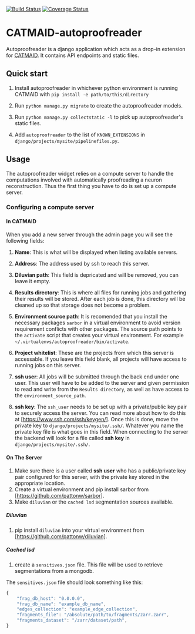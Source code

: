 [![Build Status](https://travis-ci.org/pattonw/CATMAID-autoproofreader.svg?branch=master)](https://travis-ci.org/pattonw/CATMAID-autoproofreader)
[![Coverage Status](https://coveralls.io/repos/github/pattonw/CATMAID-autoproofreader/badge.svg?branch=master)](https://coveralls.io/github/pattonw/CATMAID-autoproofreader?branch=master)

# CATMAID-autoproofreader

Autoproofreader is a django application which acts as a drop-in
extension for [CATMAID](http://www.catmaid.org). It contains API
endpoints and static files.

## Quick start

1. Install autoproofreader in whichever python environment is running
   CATMAID with `pip install -e path/to/this/directory`

2. Run `python manage.py migrate` to create the autoproofreader models.

3. Run `python manage.py collectstatic -l` to pick up
   autoproofreader's static files.

4. Add `autoproofreader` to the list of `KNOWN_EXTENSIONS` in `django/projects/mysite/pipelinefiles.py`.

## Usage

The autoproofreader widget relies on a compute server to handle the
computations involved with automatically proofreading a neuron reconstruction.
Thus the first thing you have to do is set up a compute server.

### Configuring a compute server

#### In CATMAID

When you add a new server through the admin page you will see the following fields:

1. **Name**: This is what will be displayed when listing available servers.

2. **Address**: The address used by ssh to reach this server.

3. **Diluvian path**: This field is depricated and will be removed, you can leave it empty.

4. **Results directory**: This is where all files for running jobs and gathering their
   results will be stored. After each job is done, this directory will be cleaned up so that
   storage does not become a problem.

5. **Environment source path**: It is recomended that you install the
   necessary packages `sarbor` in a virtual environment to avoid version
   requirement conflicts with other packages. The source path points to
   the `activate` script that creates your virtual environment. For example
   `~/.virtualenvs/autoproofreader/bin/activate`.

6. **Project whitelist**: These are the projects from which this server
   is accessable. If you leave this field blank, all projects will have
   access to running jobs on this server.

7. **ssh user**: All jobs will be submitted through the back end under
   one user. This user will have to be added to the server and given permission
   to read and write from the `Results directory`, as well as have access
   to the `environment_source_path`.

8. **ssh key**: The `ssh_user` needs to be set up with a private/public
   key pair to securely access the server. You can read more about how to
   do this at [https://www.ssh.com/ssh/keygen/]. Once this is done, move
   the private key to `django/projects/mysite/.ssh/`. Whatever you name the
   private key file is what goes in this field. When connecting to the server
   the backend will look for a file called **ssh key** in `django/projects/mysite/.ssh/`.

#### On The Server

1. Make sure there is a user called **ssh user** who has a public/private key
   pair configured for this server, with the private key stored in the appropriate
   location.
2. Create a virtual environment and pip install sarbor from [https://github.com/pattonw/sarbor].
3. Make `diluvian` or the `cached lsd` segmentation sources available.

##### Diluvian

1. pip install `diluvian` into your virtual environment from [https://github.com/pattonw/diluvian].

##### Cached lsd

1. create a `sensitives.json` file. This file will be used to retrieve
   segmentations from a mongodb.

The `sensitives.json` file should look something like this:

```javascript
{
    "frag_db_host": "0.0.0.0",
    "frag_db_name": "example_db_name",
    "edges_collection": "example_edge_collection",
    "fragments_file": "/absolute/path/to/fragments/zarr.zarr",
    "fragments_dataset": "/zarr/dataset/path",
}
```
